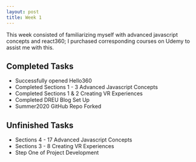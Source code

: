 ```yaml
---
layout: post
title: Week 1
---
```


This week consisted of familiarizing myself with advanced javascript concepts and react360; I purchased corresponding courses on Udemy to assist me with this. 
## Completed Tasks
* Successfully opened Hello360
* Completed Sections 1 - 3 Advanced Javascript Concepts
* Completed Sections 1 & 2 Creating VR Experiences
* Completed DREU Blog Set Up
* Summer2020 GitHub Repo Forked
## Unfinished Tasks
* Sections 4 - 17 Advanced Javascript Concepts
* Sections 3 - 8 Creating VR Experiences
* Step One of Project Development

